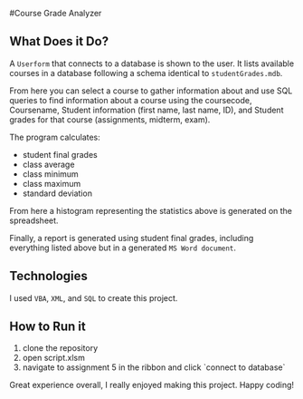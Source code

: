 #Course Grade Analyzer

## What Does it Do?
A ```Userform``` that connects to a database is shown to the user. It lists available courses in a database following a schema identical to ```studentGrades.mdb```. 

From here you can select a course to gather information about and use SQL queries to find information about a course using the coursecode, Coursename, Student information (first name, last name, ID), and Student grades for that course (assignments, midterm, exam).

The program calculates:
<ul>
  <li>student final grades</li>
  <li>class average</li>
  <li>class minimum</li>
  <li>class maximum</li>
  <li>standard deviation</li>
</ul>

From here a histogram representing the statistics above is generated on the spreadsheet.  

Finally, a report is generated using student final grades, including everything listed above but in a generated ```MS Word document```.

## Technologies 
I used ```VBA```, ```XML```, and ```SQL``` to create this project. 

## How to Run it 
<ol>
  <li>clone the repository</li>
  <li>open script.xlsm</li>
  <li>navigate to assignment 5 in the ribbon and click `connect to database`</li>
</ol>

Great experience overall, I really enjoyed making this project. Happy coding!
